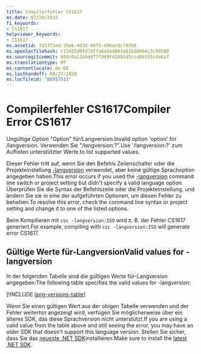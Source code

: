 ```yaml
---
title: Compilerfehler CS1617
ms.date: 07/20/2015
f1_keywords:
- CS1617
helpviewer_keywords:
- CS1617
ms.assetid: fd3371ed-39eb-4d3d-b8f5-d96ac0c79398
ms.openlocfilehash: c11455d9fd7bffa6a5e4003a61bd0004c3c98580
ms.sourcegitcommit: 60dc0a11ebdd77f969f41891d5cca06335cda6a7
ms.translationtype: MT
ms.contentlocale: de-DE
ms.lasthandoff: 08/27/2020
ms.locfileid: "88957511"
---
```

# <a name="compiler-error-cs1617"></a><span data-ttu-id="5892b-102">Compilerfehler CS1617</span><span class="sxs-lookup"><span data-stu-id="5892b-102">Compiler Error CS1617</span></span>

<span data-ttu-id="5892b-103">Ungültige Option "Option" für/Langversion.</span><span class="sxs-lookup"><span data-stu-id="5892b-103">Invalid option 'option' for /langversion.</span></span> <span data-ttu-id="5892b-104">Verwenden Sie "/langversion:?".</span><span class="sxs-lookup"><span data-stu-id="5892b-104">Use '/langversion:?'</span></span> <span data-ttu-id="5892b-105">zum Auflisten unterstützter Werte.</span><span class="sxs-lookup"><span data-stu-id="5892b-105">to list supported values.</span></span>

<span data-ttu-id="5892b-106">Dieser Fehler tritt auf, wenn Sie den Befehls Zeilenschalter oder die Projekteinstellung [-langversion](../language-reference/compiler-options/langversion-compiler-option.md) verwendet, aber keine gültige Sprachoption angegeben haben.</span><span class="sxs-lookup"><span data-stu-id="5892b-106">This error occurs if you used the [-langversion](../language-reference/compiler-options/langversion-compiler-option.md) command line switch or project setting but didn't specify a valid language option.</span></span> <span data-ttu-id="5892b-107">Überprüfen Sie die Syntax der Befehlszeile oder die Projekteinstellung, und ändern Sie sie in eine der aufgeführten Optionen, um diesen Fehler zu beheben.</span><span class="sxs-lookup"><span data-stu-id="5892b-107">To resolve this error, check the command line syntax or project setting and change it to one of the listed options.</span></span>

<span data-ttu-id="5892b-108">Beim Kompilieren mit `csc -langversion:ISO` wird z. B. der Fehler CS1617 generiert.</span><span class="sxs-lookup"><span data-stu-id="5892b-108">For example, compiling with `csc -langversion:ISO` will generate error CS1617.</span></span>

## <a name="valid-values-for--langversion"></a><span data-ttu-id="5892b-109">Gültige Werte für-Langversion</span><span class="sxs-lookup"><span data-stu-id="5892b-109">Valid values for -langversion</span></span>

<span data-ttu-id="5892b-110">In der folgenden Tabelle sind die gültigen Werte für-Langversion angegeben:</span><span class="sxs-lookup"><span data-stu-id="5892b-110">The following table specifies the valid values for -langversion:</span></span>

[!INCLUDE [lang-versions-table](../language-reference/includes/langversion-table.md)]

<span data-ttu-id="5892b-111">Wenn Sie einen gültigen Wert aus der obigen Tabelle verwenden und der Fehler weiterhin angezeigt wird, verfügen Sie möglicherweise über ein älteres SDK, das diese Sprachversion nicht unterstützt.</span><span class="sxs-lookup"><span data-stu-id="5892b-111">If you are using a valid value from the table above and still seeing the error, you may have an older SDK that doesn't support this language version.</span></span> <span data-ttu-id="5892b-112">Stellen Sie sicher, dass Sie das [neueste .NET SDK](https://dotnet.microsoft.com/download/)installieren.</span><span class="sxs-lookup"><span data-stu-id="5892b-112">Make sure to install the [latest .NET SDK](https://dotnet.microsoft.com/download/).</span></span>
